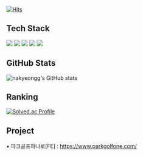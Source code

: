 [![Hits](https://hits.seeyoufarm.com/api/count/incr/badge.svg?url=https%3A%2F%2Fgithub.com%2Fnakyeongg%2Fhit-counter&count_bg=%2379C83D&title_bg=%23555555&icon=&icon_color=%23E7E7E7&title=hits&edge_flat=false)](https://hits.seeyoufarm.com)

## Tech Stack
<div> 
  <img src="https://img.shields.io/badge/html5-E34F26?style=for-the-badge&logo=html5&logoColor=white"> 
  <img src="https://img.shields.io/badge/css-1572B6?style=for-the-badge&logo=css3&logoColor=white"> 
  <img src="https://img.shields.io/badge/python-3776AB?style=for-the-badge&logo=python&logoColor=white"> 
  <img src="https://img.shields.io/badge/c++-00599C?style=for-the-badge&logo=c%2B%2B&logoColor=white">
  <img src="https://img.shields.io/badge/GIT-E44C30?style=for-the-badge&logo=git&logoColor=white">
</div>

<!-- <p>
  <img height="180em" src="https://github-readme-stats.vercel.app/api?username=nakyeongg&show_icons=true&include_all_commits=true&bg_color=30,e96443,904e95&title_color=fff&text_color=fff">
  <img height="180em" src="https://github-readme-stats.vercel.app/api/top-langs/?username=nakyeongg&layout=compact&bg_color=30,e96443,904e95&title_color=fff&text_color=fff">
</p> -->

## GitHub Stats
<p>
  
  ![nakyeongg's GitHub stats](https://github-readme-stats.vercel.app/api?username=nakyeongg\&rank_icon=github)
</p>

## Ranking
<p>
  
  [![Solved.ac Profile](http://mazassumnida.wtf/api/v2/generate_badge?boj=1mthebest)](https://solved.ac/1mthebest/)
  <!-- ![mazandi profile](http://mazandi.herokuapp.com/api?handle=1mthebest&theme=cold) -->
</p>

## Project
<p>
  ▪ 파크골프하나로[FE] : <a href="https://www.parkgolfone.com/">https://www.parkgolfone.com/</a>
</p>
